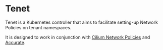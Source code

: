 # Tenet
Tenet is a Kubernetes controller that aims to facilitate setting-up Network Policies on tenant namespaces.

It is designed to work in conjunction with [Cilium Network Policies](https://docs.cilium.io/en/stable/policy/) and [Accurate](https://cybozu-go.github.io/accurate/).
